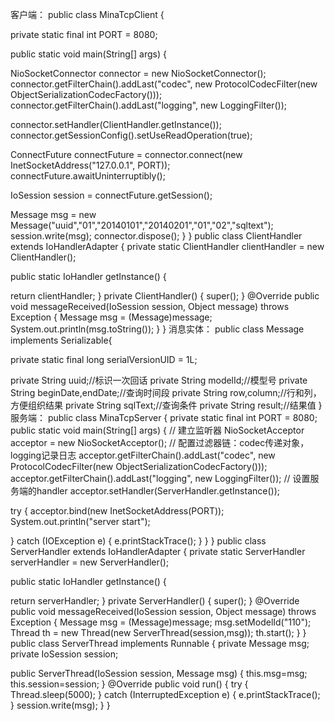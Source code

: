 客户端：
public class MinaTcpClient {
 
 private static final int PORT = 8080; 
 
 public static void main(String[] args) {
  
  NioSocketConnector connector = new NioSocketConnector();
  connector.getFilterChain().addLast("codec",
    new ProtocolCodecFilter(new ObjectSerializationCodecFactory()));
  connector.getFilterChain().addLast("logging", new LoggingFilter());
  
  connector.setHandler(ClientHandler.getInstance());
  connector.getSessionConfig().setUseReadOperation(true); 
  
  ConnectFuture connectFuture = connector.connect(new InetSocketAddress("127.0.0.1", 
   PORT)); 
  connectFuture.awaitUninterruptibly();
  
  IoSession session = connectFuture.getSession();
  
  Message msg = new Message("uuid","01","20140101","20140201","01","02","sqltext");
  session.write(msg);
  connector.dispose();
 }
}
public class ClientHandler extends IoHandlerAdapter {
 private static ClientHandler clientHandler = new ClientHandler();
 
 public static IoHandler getInstance() {
  
  return clientHandler;
 }
 private ClientHandler() {
  super();
 }
 @Override
 public void messageReceived(IoSession session, Object message)
   throws Exception {
  Message msg = (Message)message;
  System.out.println(msg.toString());
 }
}
消息实体：
public class Message implements Serializable{
 
 
 private static final long serialVersionUID = 1L;
 
 private String uuid;//标识一次回话
 private String modelId;//模型号
 private String beginDate,endDate;//查询时间段
 private String row,column;//行和列，方便组织结果
 private String sqlText;//查询条件
 private String result;//结果值
}
服务端：
public class MinaTcpServer {
 private static final int PORT = 8080;
 public static void main(String[] args) {
  // 建立监听器
  NioSocketAcceptor acceptor = new NioSocketAcceptor();
  // 配置过滤器链：codec传递对象，logging记录日志
  acceptor.getFilterChain().addLast("codec",
    new ProtocolCodecFilter(new ObjectSerializationCodecFactory()));
  acceptor.getFilterChain().addLast("logging", new LoggingFilter());
  // 设置服务端的handler
  acceptor.setHandler(ServerHandler.getInstance());
  
  try {
   acceptor.bind(new InetSocketAddress(PORT));
   System.out.println("server start");
   
  } catch (IOException e) {
   e.printStackTrace();
  }
 }
}
public class ServerHandler extends IoHandlerAdapter  {
 private static ServerHandler serverHandler = new ServerHandler();
 
 public static IoHandler getInstance() {
  
  return serverHandler;
 }
 private ServerHandler() {
  super();
 }
 @Override
 public void messageReceived(IoSession session, Object message)
   throws Exception {
  Message msg = (Message)message;
  msg.setModelId("110");
  Thread th = new Thread(new ServerThread(session,msg));
  th.start();
 }
}
public class ServerThread implements Runnable {
 private Message msg;
 private IoSession session;
 
 public ServerThread(IoSession session, Message msg) {
  this.msg=msg;
  this.session=session;
 }
 @Override
 public void run() {
  try {
   Thread.sleep(5000);
  } catch (InterruptedException e) {
   e.printStackTrace();
  }
  session.write(msg);
 }
}